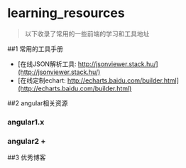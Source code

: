 # learning_resources
> 以下收录了常用的一些前端的学习和工具地址

##1 常用的工具手册

  - [在线JSON解析工具: http://jsonviewer.stack.hu/](http://jsonviewer.stack.hu/)
  - [在线定制echart: http://echarts.baidu.com/builder.html](http://echarts.baidu.com/builder.html)
  
  
##2 angular相关资源
### angular1.x
### angular2 +

##3 优秀博客 
